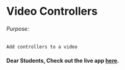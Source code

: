 # Video Controllers

###### Purpose:
    Add controllers to a video

#### Dear Students, Check out the live app [here]().
